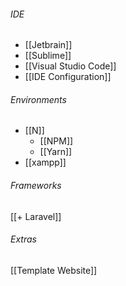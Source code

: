 



###### IDE
- [[Jetbrain]]
- [[Sublime]]
- [[Visual Studio Code]]
- [[IDE  Configuration]]

###### Environments
- [[N]]
	- [[NPM]]
	- [[Yarn]]
- [[xampp]]

###### Frameworks
[[+ Laravel]]

###### Extras
[[Template Website]]
